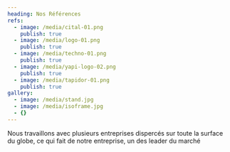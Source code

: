 ```yaml
---
heading: Nos Références
refs:
  - image: /media/cital-01.png
    publish: true
  - image: /media/logo-01.png
    publish: true
  - image: /media/techno-01.png
    publish: true
  - image: /media/yapi-logo-02.png
    publish: true
  - image: /media/tapidor-01.png
    publish: true
gallery:
  - image: /media/stand.jpg
  - image: /media/isoframe.jpg
  - {}
---
```

Nous travaillons avec plusieurs entreprises dispercés sur toute la surface du globe, ce qui fait de notre entreprise, un des leader du marché
